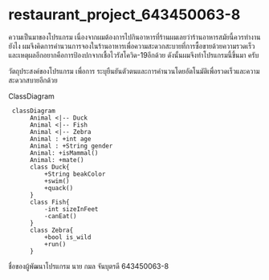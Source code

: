 # restaurant_project_643450063-8

ความเป็นมาของโปรแกรม
เนื่องจากผมต้องการไปกินอาหารที่ร้านผมเลยว่าร้านอาหารสมัยนี้ควรทำงานยังไง ผมจึงคิดการคำนวนการจองในร้านอาหารเพื่อความสะดวกสะบายที่การซื้อขายด้วยความรวดเร็ว และเหตุผลอีกอยากคือการป้องปกจากเชื้อไวรัสโควิด-19อีกด้วย ดังนั้นผมจึงทำโปรแกรมนี้ขึ้นมา ครับ

วัตถุประสงค์ของโปรแกรม
เพื่อการ ระบุยืนยันตัวตนและการคำนวนโดยอัตโนมัติเพื่อรวดเร็วและความสะดวกสบายอีกด้วย

 ClassDiagram
```mermaid-example
 classDiagram
      Animal <|-- Duck
      Animal <|-- Fish
      Animal <|-- Zebra
      Animal : +int age
      Animal : +String gender
      Animal: +isMammal()
      Animal: +mate()
      class Duck{
          +String beakColor
          +swim()
          +quack()
      }
      class Fish{
          -int sizeInFeet
          -canEat()
      }
      class Zebra{
          +bool is_wild
          +run()
      }
```


ชื่อของผู้พัฒนาโปรแกรม
นาย กมล จันบุตรดี 643450063-8
